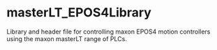 # masterLT_EPOS4Library
Library and header file for controlling maxon EPOS4 motion controllers using the maxon masterLT range of PLCs.
